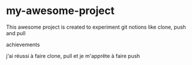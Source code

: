 # my-awesome-project

This awesome project is created to experiment git notions like clone, push and pull


achievements

j'ai réussi à faire clone, pull et je m'apprête à faire push